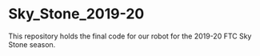 # Sky_Stone_2019-20
This repository holds the final code for our robot for the 2019-20 FTC Sky Stone season.
